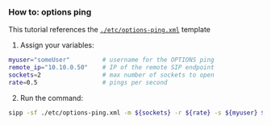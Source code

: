 ### How to: options ping

This tutorial references the [`./etc/options-ping.xml`](./etc/options-ping.xml) template

1. Assign your variables:
```bash
myuser="someUser"         # username for the OPTIONS ping
remote_ip="10.10.0.50"    # IP of the remote SIP endpoint
sockets=2                 # max number of sockets to open
rate=0.5                  # pings per second
```

2. Run the command:
```bash
sipp -sf ./etc/options-ping.xml -m ${sockets} -r ${rate} -s ${myuser} ${remote_ip}
```
